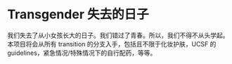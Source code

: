 # Transgender 失去的日子

我们失去了从小女孩长大的日子。我们错过了青春。所以，我们不得不从头学起。本项目将会从所有 transition 的分支入手，包括且不限于化妆护肤，UCSF 的 guidelines，紧急情况/特殊情况下的自行配药，等等。

